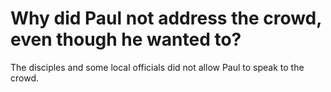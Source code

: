 # Why did Paul not address the crowd, even though he wanted to?

The disciples and some local officials did not allow Paul to speak to the crowd.
